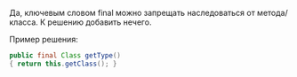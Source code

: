 Да, ключевым словом final можно запрещать наследоваться от метода/класса. К решению добавить нечего. 

Пример решения:

```java
public final Class getType() 
{ return this.getClass(); } 
```